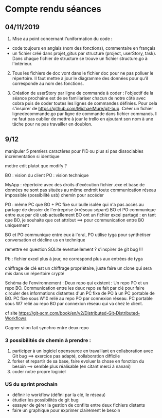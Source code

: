 # Compte rendu séances

## 04/11/2019

1. Mise au point concernant l'uniformation du code :
- code toujours en anglais (nom des fonctions), commentaire en français
- un fichier créé dans projet_gitus par structure (project, userStory, task). Dans chaque fichier de structure se trouve un fichier structure.go à l'intérieur.

2. Tous les fichiers de doc vont dans le fichier doc pour ne pas polluer le répertoire. 
Il faut mettre à jour le diagramme des données pour qu'il corresponde au nom des fonctions.

3. Création de userStory par ligne de commande à coder :
l'objectif de la séance prochaine est de se familiariser chacun de notre côté avec cobra puis de coder toutes les lignes de commandes définies. 
Pour cela s'inspirer de https://github.com/MichaelMure/git-bug.
Créer un fichier lignedecommande.go par ligne de commande dans fichier commands.
Il ne faut pas oublier de mettre à jour le trello en ajoutant son nom à une tâche pour ne pas travailler en doublon.


## 9/12

manipuler 5 premiers caractères pour l'ID ou plus si pas dissociables
incrémentation si identique

mettre edit plutot que modify ?

BO : vision du client
PO : vision technique

MyApp : répertoire avec des droits d'exécution
fichier .exe et base de données ne sont pas situées au même endroit
toute communication réseau impossible (possibilité usb)
chemin pour accéder

PO : même PC que BO + PC fixe sur bulle isolée qui n'a pas accès au partage de dossier de l'entreprise (=réseau séparé)
BO et PO communique entre eux par clé usb
actuellement BO ont un fichier excel partagé  : en tant que BO, je souhaite que cet attribut 
==> pour communication entre BO uniquement

BO et PO communique entre eux à l'oral, PO utilise tyga pour synthétiser conversation et décline us en technique

remettre en question SQLite éventuellement ? s'inspirer de git bug !!!

Pb : fichier excel plus à jour, ne correspond plus aux entrées de tyga

chiffrage de clé est un chiffrage propriétaire, juste faire un clone qui sera mis dans un répertoire crypté

Schéma de l'environnement :
Deux repo qui existent : Un repo PO  et un repo BO.
Communication entre les deux repo se fait par clé pour faire circuler des informations distantes d'un PC fixe de PO à un PC portable de BO.
PC fixe sous W10 relié au repo PO par connexion réseau.
PC portable sous W7 relié au repo BO par connexion réseau qui va chez le client.


cf site https://git-scm.com/book/en/v2/Distributed-Git-Distributed-Workflows

Gagner si on fait synchro entre deux repo


### 3 possibilités de chemin à prendre : 
1. participer à un logiciel opensource en travaillant en collaboration avec Git bug ==> exercice pas adapté, collaboration difficile 
2. forker et repartir de sa base, faire evoluer la chose en fonction du besoin ==> semble plus réalisable (en citant merci à nanani)
3. coder notre propre logiciel

### US du sprint prochain
- définir le workflow (défini par la clé, le réseau)
- étudier les possibilités de git bug
- essayer de gérer la gestion de conflits entre deux fichiers distants
- faire un graphique pour exprimer clairement le besoin






